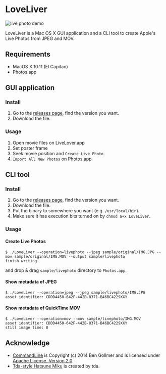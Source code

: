 # LoveLiver

![live photo demo](https://raw.githubusercontent.com/mzp/LoveLiver/m%40ster/demo.gif)

LoveLiver is a Mac OS X GUI application and a CLI tool to create Apple's Live Photos from JPEG and MOV.

## Requirements

 * MacOS X 10.11 (El Capitan)
 * Photos.app

## GUI application

### Install

1. Go to the [releases page](https://github.com/mzp/LoveLiver/releases), find the version you want.
2. Download the file.

### Usage

1. Open movie files on LiveLover.app
2. Set poster frame
3. Seek movie position and `Create Live Photo`
4. `Import All New Photos` on Photos.app

## CLI tool

### Install

 1. Go to the [releases page](https://github.com/mzp/LoveLiver/releases), find the version you want.
 2. Download the file.
 3. Put the binary to somewhere you want (e.g. `/usr/local/bin`).
 4. Make sure it has execution bits turned on by `chmod a+x LoveLiver`.

### Usage

#### Create Live Photos

```
$ ./LoveLiver --operation=livephoto --jpeg sample/original/IMG.JPG --mov sample/original/IMG.MOV --output sample/livephoto
finish writing.
```

and drop & drag `sample/livephoto` directory to `Photos.app`.

#### Show metadata of JPEG

```
$ ./LoveLiver --operation=jpeg --jpeg sample/livephoto/IMG.JPG
asset identifier: CDDD4450-642F-442B-8371-B46BC4229XXY
```

#### Show metadata of QuickTime MOV

```
$ ./LoveLiver --operation=mov --mov sample/livephoto/IMG.MOV
asset identifier: CDDD4450-642F-442B-8371-B46BC4229XXY
still image time: 0
```

## Acknowledge

 * [CommandLine](https://github.com/jatoben/CommandLine) is Copyright (c) 2014 Ben Gollmer and is licensed under [Apache License, Version 2.0](http://www.apache.org/licenses/LICENSE-2.0).
 * [Tda-style Hatsune Miku](https://bowlroll.net/file/4576) is created by tda.
